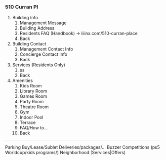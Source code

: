 ### 510 Curran Pl

1. Building Info
    1. Management Message
    2. Building Address
    3. Residents FAQ (Handbook) -> liiinx.com/510-curran-place
    0. Back
2.	Building Contact
    1. Management Contact Info
    2. Concierge Contact Info
    0. Back
3. Services (Residents Only)
    1. ss
    0. Back
4. Amenities
    1. Kids Room
    2. Library Room
    3. Games Room
    4. Party Room
    5. Theatre Room
    6. Gym
    7. Indoor Pool
    8. Terrace
    9. FAQ/How to…
    0. Back


---
Parking
Buy/Lease/Sublet
Deliveries/packages/…
Buzzer
Competitions (ps5 Worldcup/kids programs/)
Neighborhood (Services|Offers)

